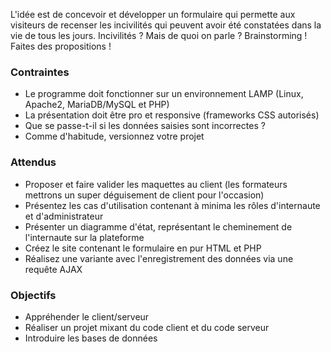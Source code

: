 L'idée est de concevoir et développer un formulaire qui permette aux visiteurs de recenser les incivilités qui peuvent avoir été constatées dans la vie de tous les jours. Incivilités ? Mais de quoi on parle ? Brainstorming ! Faites des propositions !

### Contraintes

- Le programme doit fonctionner sur un environnement LAMP (Linux, Apache2, MariaDB/MySQL et PHP)
- La présentation doit être pro et responsive (frameworks CSS autorisés)
- Que se passe-t-il si les données saisies sont incorrectes ?
- Comme d'habitude, versionnez votre projet

### Attendus

- Proposer et faire valider les maquettes au client (les formateurs mettrons un super déguisement de client pour l'occasion)
- Présentez les cas d'utilisation contenant à minima les rôles d'internaute et d'administrateur
- Présenter un diagramme d'état, représentant le cheminement de l'internaute sur la plateforme
- Créez le site contenant le formulaire en pur HTML et PHP
- Réalisez une variante avec l'enregistrement des données via une requête AJAX

### Objectifs

- Appréhender le client/serveur
- Réaliser un projet mixant du code client et du code serveur
- Introduire les bases de données
